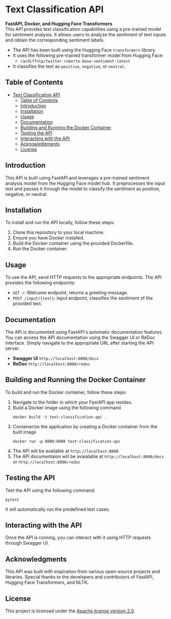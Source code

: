 # Text Classification API 
**FastAPI, Docker, and Hugging Face Transformers**\
This API provides text classification capabilities using a pre-trained model for sentiment analysis. It allows users to analyze the sentiment of text inputs and obtain the corresponding sentiment labels.
- The API has been built using the Hugging Face `transformers` library. 
- It uses the following pre-trained transformer model from Hugging Face:
  - `cardiffnlp/twitter-roberta-base-sentiment-latest`
- It classifies the text as `positive`, `negative`, or `neutral`.

## Table of Contents
- [Text Classification API](#text-classification-api)
  - [Table of Contents](#table-of-contents)
  - [Introduction](#introduction)
  - [Installation](#installation)
  - [Usage](#usage)
  - [Documentation](#documentation)
  - [Building and Running the Docker Container](#building-and-running-the-docker-container)
  - [Testing the API](#testing-the-api)
  - [Interacting with the API](#interacting-with-the-api)
  - [Acknowledgments](#acknowledgments)
  - [License](#license)

## Introduction
This API is built using FastAPI and leverages a pre-trained sentiment analysis model from the Hugging Face model hub. It preprocesses the input text and passes it through the model to classify the sentiment as positive, negative, or neutral.

## Installation
To install and run the API locally, follow these steps:

1. Clone this repository to your local machine.
2. Ensure you have Docker installed.
3. Build the Docker container using the provided Dockerfile.
4. Run the Docker container.

## Usage
To use the API, send HTTP requests to the appropriate endpoints. The API provides the following endpoints:

- `GET /`: Welcome endpoint, returns a greeting message.
- `POST /input/{text}`: input endpoint, classifies the sentiment of the provided text.

## Documentation
The API is documented using FastAPI's automatic documentation features. You can access the API documentation using the Swagger UI or ReDoc interface. Simply navigate to the appropriate URL after starting the API server.

- **Swagger UI**  `http://localhost:8000/docs`
- **ReDoc**  `http://localhost:8000/redoc`

## Building and Running the Docker Container
To build and run the Docker container, follow these steps:
1. Navigate to the folder in which your FastAPI app resides.
2. Build a Docker image using the following command
    ```
    docker build -t text-classification-api .
    ```
3. Containerize the application by creating a Docker container from the built image
    ```
    docker run -p 8000:8000 text-classification-api
    ```
4. The API will be available at `http://localhost:8000`
5. The API documentaion will be avaialable at `http://localhost:8000/docs` or `http://localhost:8000/redoc`

## Testing the API
Test the API using the following command:
```
pytest
```
It will automatically run the predefined test cases.
   
## Interacting with the API
Once the API is running, you can interact with it using HTTP requests through Swagger UI.

## Acknowledgments
This API was built with inspiration from various open-source projects and libraries. Special thanks to the developers and contributors of FastAPI, Hugging Face Transformers, and NLTK.

## License
This project is licensed under the [Apache license version 2.0](LICENSE).
